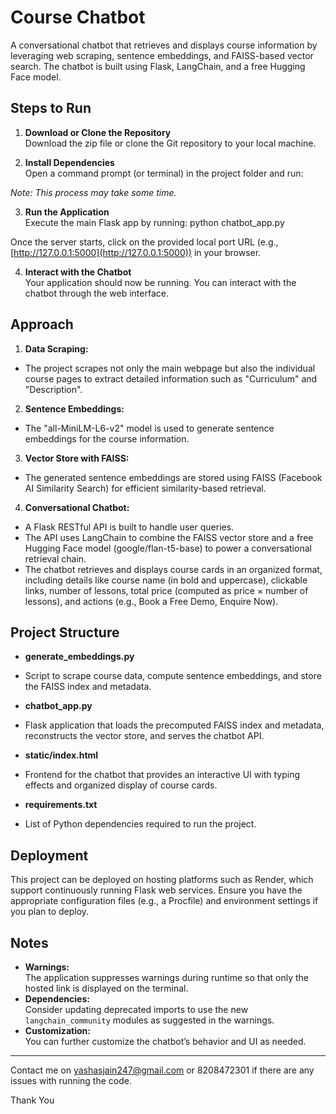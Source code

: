 # Course Chatbot

A conversational chatbot that retrieves and displays course information by leveraging web scraping, sentence embeddings, and FAISS-based vector search. The chatbot is built using Flask, LangChain, and a free Hugging Face model.

## Steps to Run

1. **Download or Clone the Repository**  
   Download the zip file or clone the Git repository to your local machine.

2. **Install Dependencies**  
   Open a command prompt (or terminal) in the project folder and run:

*Note: This process may take some time.*

3. **Run the Application**  
Execute the main Flask app by running: python chatbot_app.py

Once the server starts, click on the provided local port URL (e.g., [http://127.0.0.1:5000](http://127.0.0.1:5000)) in your browser.

4. **Interact with the Chatbot**  
Your application should now be running. You can interact with the chatbot through the web interface.

## Approach

1. **Data Scraping:**  
- The project scrapes not only the main webpage but also the individual course pages to extract detailed information such as "Curriculum" and "Description".

2. **Sentence Embeddings:**  
- The "all-MiniLM-L6-v2" model is used to generate sentence embeddings for the course information.

3. **Vector Store with FAISS:**  
- The generated sentence embeddings are stored using FAISS (Facebook AI Similarity Search) for efficient similarity-based retrieval.

4. **Conversational Chatbot:**  
- A Flask RESTful API is built to handle user queries.
- The API uses LangChain to combine the FAISS vector store and a free Hugging Face model (google/flan-t5-base) to power a conversational retrieval chain.
- The chatbot retrieves and displays course cards in an organized format, including details like course name (in bold and uppercase), clickable links, number of lessons, total price (computed as price × number of lessons), and actions (e.g., Book a Free Demo, Enquire Now).

## Project Structure

- **generate_embeddings.py**  
- Script to scrape course data, compute sentence embeddings, and store the FAISS index and metadata.

- **chatbot_app.py**  
- Flask application that loads the precomputed FAISS index and metadata, reconstructs the vector store, and serves the chatbot API.

- **static/index.html**  
- Frontend for the chatbot that provides an interactive UI with typing effects and organized display of course cards.

- **requirements.txt**  
- List of Python dependencies required to run the project.

## Deployment

This project can be deployed on hosting platforms such as Render, which support continuously running Flask web services. Ensure you have the appropriate configuration files (e.g., a Procfile) and environment settings if you plan to deploy.

## Notes

- **Warnings:**  
The application suppresses warnings during runtime so that only the hosted link is displayed on the terminal.
- **Dependencies:**  
Consider updating deprecated imports to use the new `langchain_community` modules as suggested in the warnings.
- **Customization:**  
You can further customize the chatbot’s behavior and UI as needed.

---

Contact me on yashasjain247@gmail.com or 8208472301 if there are any issues with running the code. 

Thank You 
